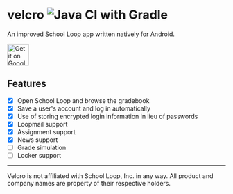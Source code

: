 # velcro ![Java CI with Gradle](https://github.com/caseyavila/velcro/workflows/Java%20CI%20with%20Gradle/badge.svg?branch=master)

An improved School Loop app written natively for Android.

<a href="https://play.google.com/store/apps/details?id=ga.caseyavila.velcro"><img alt="Get it on Google Play" src="https://play.google.com/intl/en_us/badges/images/generic/en-play-badge.png" height=50px /></a>

## Features
- [x] Open School Loop and browse the gradebook
- [x] Save a user's account and log in automatically
- [x] Use of storing encrypted login information in lieu of passwords
- [x] Loopmail support
- [x] Assignment support
- [x] News support
- [ ] Grade simulation
- [ ] Locker support

---

Velcro is not affiliated with School Loop, Inc. in any way. All product and company names are property of their respective holders.
